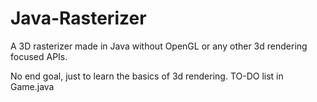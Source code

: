 # Java-Rasterizer
A 3D rasterizer made in Java without OpenGL or any other 3d rendering focused APIs.

No end goal, just to learn the basics of 3d rendering.
TO-DO list in Game.java
